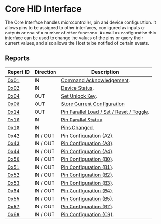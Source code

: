 # Core HID Interface
The Core Interface handles microcontroller, pin and device configuration.  It allows pins to be assigned to other interfaces, configured as inputs or outputs or
one of a number of other functions.  As well as configuration this interface can be used to change the values of the pins or query their current values, and also
allows the Host to be notified of certain events.

## Reports
| Report ID               | Direction | Description                                                  |
|-------------------------|-----------|--------------------------------------------------------------|
| [0x01](Reports/0x01.md) | IN        | [Command Acknowledgement](Reports/0x01.md).                  |
| [0x02](Reports/0x02.md) | IN        | [Device Status](Reports/0x02.md).                            |
| [0x04](Reports/0x04.md) | OUT       | [Set Unlock Key](Reports/0x04.md).                           |
| [0x08](Reports/0x08.md) | OUT       | [Store Current Configuration](Reports/0x08.md).              |
| [0x14](Reports/0x14.md) | OUT       | [Pin Parallel Load / Set / Reset / Toggle](Reports/0x14.md). |
| [0x16](Reports/0x16.md) | IN        | [Pin Parallel Status](Reports/0x16.md).                      |
| [0x18](Reports/0x18.md) | IN        | [Pins Changed](Reports/0x18.md).                             |
| [0x42](Reports/0x42.md) | IN / OUT  | [Pin Configuration (A2)](Reports/0x42.md).                   |
| [0x43](Reports/0x43.md) | IN / OUT  | [Pin Configuration (A3)](Reports/0x43.md).                   |
| [0x44](Reports/0x44.md) | IN / OUT  | [Pin Configuration (A4)](Reports/0x44.md).                   |
| [0x50](Reports/0x50.md) | IN / OUT  | [Pin Configuration (B0)](Reports/0x50.md).                   |
| [0x51](Reports/0x51.md) | IN / OUT  | [Pin Configuration (B1)](Reports/0x51.md).                   |
| [0x52](Reports/0x52.md) | IN / OUT  | [Pin Configuration (B2)](Reports/0x52.md).                   |
| [0x53](Reports/0x53.md) | IN / OUT  | [Pin Configuration (B3)](Reports/0x53.md).                   |
| [0x54](Reports/0x54.md) | IN / OUT  | [Pin Configuration (B4)](Reports/0x54.md).                   |
| [0x55](Reports/0x55.md) | IN / OUT  | [Pin Configuration (B5)](Reports/0x55.md).                   |
| [0x57](Reports/0x57.md) | IN / OUT  | [Pin Configuration (B7)](Reports/0x57.md).                   |
| [0x69](Reports/0x69.md) | IN / OUT  | [Pin Configuration (C9)](Reports/0x69.md).                   |

